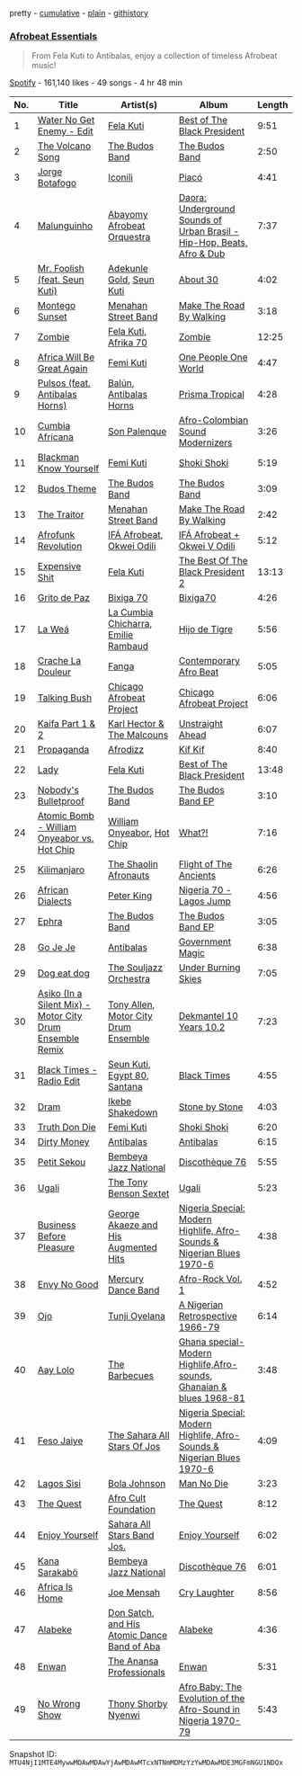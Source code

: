 pretty - [cumulative](/playlists/cumulative/37i9dQZF1DX0ItcQfwbKZJ.md) - [plain](/playlists/plain/37i9dQZF1DX0ItcQfwbKZJ) - [githistory](https://github.githistory.xyz/mackorone/spotify-playlist-archive/blob/main/playlists/plain/37i9dQZF1DX0ItcQfwbKZJ)

### [Afrobeat Essentials](https://open.spotify.com/playlist/37i9dQZF1DX0ItcQfwbKZJ)

> From Fela Kuti to Antibalas, enjoy a collection of timeless Afrobeat music!

[Spotify](https://open.spotify.com/user/spotify) - 161,140 likes - 49 songs - 4 hr 48 min

| No. | Title | Artist(s) | Album | Length |
|---|---|---|---|---|
| 1 | [Water No Get Enemy \- Edit](https://open.spotify.com/track/43ile6cBzr9uaC4bJf6J3N) | [Fela Kuti](https://open.spotify.com/artist/5CG9X521RDFWCuAhlo6QoR) | [Best of The Black President](https://open.spotify.com/album/7325GfKum2hDK231i3LqA7) | 9:51 |
| 2 | [The Volcano Song](https://open.spotify.com/track/6g6HkKmfDebeUMH9oSIlhW) | [The Budos Band](https://open.spotify.com/artist/5q4eLKmqFVP0xII8087PHz) | [The Budos Band](https://open.spotify.com/album/2hGtWaPtyDu3xxofiwDHNC) | 2:50 |
| 3 | [Jorge Botafogo](https://open.spotify.com/track/4P088E0nuVE5NTaNIlspRH) | [Iconili](https://open.spotify.com/artist/6LpIhb1p1EklKKaPQu3VCz) | [Piacó](https://open.spotify.com/album/2z4J7SmxK0n2gZRQxnBnjn) | 4:41 |
| 4 | [Malunguinho](https://open.spotify.com/track/1vwPVpvlspzanOmd1Lbo8n) | [Abayomy Afrobeat Orquestra](https://open.spotify.com/artist/4W4o1hLeSM7vPjsZtxkAnv) | [Daora: Underground Sounds of Urban Brasil \- Hip\-Hop, Beats, Afro & Dub](https://open.spotify.com/album/2OCkXFlU5DFmvmEzeLGXWI) | 7:37 |
| 5 | [Mr\. Foolish \(feat\. Seun Kuti\)](https://open.spotify.com/track/7r6PFG9FX6LrpPI1IcfpbI) | [Adekunle Gold](https://open.spotify.com/artist/2IK173RXLiCSQ8fhDlAb3s), [Seun Kuti](https://open.spotify.com/artist/1GQur7dDvAWhKT9u9YwBJZ) | [About 30](https://open.spotify.com/album/3ssy7tJKSX4ohRxWvfqsJo) | 4:02 |
| 6 | [Montego Sunset](https://open.spotify.com/track/1pOijkup74g38GYZ9iSlyZ) | [Menahan Street Band](https://open.spotify.com/artist/1PryMSya1JnSAlcwYawCxp) | [Make The Road By Walking](https://open.spotify.com/album/6QZl5MQoa4pTlL3YtslF7G) | 3:18 |
| 7 | [Zombie](https://open.spotify.com/track/11GDQVqIEKAB4QKOcIVOvG) | [Fela Kuti](https://open.spotify.com/artist/5CG9X521RDFWCuAhlo6QoR), [Afrika 70](https://open.spotify.com/artist/5lhLOXDLaw0yjEXd6xTasV) | [Zombie](https://open.spotify.com/album/4CGGf13zt9Jva2ia4CKQi6) | 12:25 |
| 8 | [Africa Will Be Great Again](https://open.spotify.com/track/3tByzh69xblgCQMxbCE2ZM) | [Femi Kuti](https://open.spotify.com/artist/6kgrtA0dlnVpWB6zjpXrRb) | [One People One World](https://open.spotify.com/album/4D4pbycsZl6eUNIeudPJON) | 4:47 |
| 9 | [Pulsos \(feat\. Antibalas Horns\)](https://open.spotify.com/track/3kp6IvmEaFGQZE1uvtK8n4) | [Balún](https://open.spotify.com/artist/6Uk2pq20qpkftbU2PEDWoU), [Antibalas Horns](https://open.spotify.com/artist/0VMmjlR5yE56cl2YYmDgE2) | [Prisma Tropical](https://open.spotify.com/album/5rxHa78aHnkv9r0yzzo1fU) | 4:28 |
| 10 | [Cumbia Africana](https://open.spotify.com/track/0NKgWh7y8wHhlbYE2NvJAN) | [Son Palenque](https://open.spotify.com/artist/3VyjbWEHPjc9JEXsk6Tk2w) | [Afro\-Colombian Sound Modernizers](https://open.spotify.com/album/64jRR8ogyHRWsu4ifrc06o) | 3:26 |
| 11 | [Blackman Know Yourself](https://open.spotify.com/track/7dUUAu2h1rHRLENswfBRfh) | [Femi Kuti](https://open.spotify.com/artist/6kgrtA0dlnVpWB6zjpXrRb) | [Shoki Shoki](https://open.spotify.com/album/64SF6sZvPJ86whi2eSd5Vb) | 5:19 |
| 12 | [Budos Theme](https://open.spotify.com/track/3V8CrlzIgBL2YLR7BVLPTn) | [The Budos Band](https://open.spotify.com/artist/5q4eLKmqFVP0xII8087PHz) | [The Budos Band](https://open.spotify.com/album/2hGtWaPtyDu3xxofiwDHNC) | 3:09 |
| 13 | [The Traitor](https://open.spotify.com/track/0kxFVCOcAV3Rwwes2f1SSd) | [Menahan Street Band](https://open.spotify.com/artist/1PryMSya1JnSAlcwYawCxp) | [Make The Road By Walking](https://open.spotify.com/album/6QZl5MQoa4pTlL3YtslF7G) | 2:42 |
| 14 | [Afrofunk Revolution](https://open.spotify.com/track/4Syt5mkKGdgerYPEF619nR) | [IFÁ Afrobeat](https://open.spotify.com/artist/4pYEqZf2r4JE3umcqjaWTs), [Okwei Odili](https://open.spotify.com/artist/5OdxK676ZaZCWKWcUGtomc) | [IFÁ Afrobeat + Okwei V Odili](https://open.spotify.com/album/34HNh5WDJ3VBjWqztPb0U3) | 5:12 |
| 15 | [Expensive Shit](https://open.spotify.com/track/2g72QoX5ZZlEqQpKfnOdrj) | [Fela Kuti](https://open.spotify.com/artist/5CG9X521RDFWCuAhlo6QoR) | [The Best Of The Black President 2](https://open.spotify.com/album/5Nx9r4mbuWkfPsVZIvqWx2) | 13:13 |
| 16 | [Grito de Paz](https://open.spotify.com/track/0Q8nj1pDDC23xvz6H3reHR) | [Bixiga 70](https://open.spotify.com/artist/6rUeHFntOV8tgpoUJvEthU) | [Bixiga70](https://open.spotify.com/album/35xSBiC2JXZUDUlvtbRf18) | 4:26 |
| 17 | [La Weá](https://open.spotify.com/track/4WYTHHlht6Dd9v9fG497u9) | [La Cumbia Chicharra](https://open.spotify.com/artist/5DT5ozQExex14fHR7KtrEr), [Emilie Rambaud](https://open.spotify.com/artist/6zSjAU2RuN3iBx8dcqcBgG) | [Hijo de Tigre](https://open.spotify.com/album/1QpR9x1tMvitsrR48Fd7dB) | 5:56 |
| 18 | [Crache La Douleur](https://open.spotify.com/track/6K4mkIv9jq5khtrDLXRhI4) | [Fanga](https://open.spotify.com/artist/7u17cR6KuOndz03h16dCmG) | [Contemporary Afro Beat](https://open.spotify.com/album/33lFnjJDTWmpTq8aoySfDE) | 5:05 |
| 19 | [Talking Bush](https://open.spotify.com/track/1pD52RIAJeW8pd75WRBSSx) | [Chicago Afrobeat Project](https://open.spotify.com/artist/5vGu21AjbS8AR9A1Ivgl5j) | [Chicago Afrobeat Project](https://open.spotify.com/album/04zWkNRPOYwP5Hbknd7L7J) | 6:06 |
| 20 | [Kaifa Part 1 & 2](https://open.spotify.com/track/7ErGzwdIsKOdIWZ77VDGox) | [Karl Hector & The Malcouns](https://open.spotify.com/artist/1RrTQU4gM94QB6XWSBy8yB) | [Unstraight Ahead](https://open.spotify.com/album/31fhuTb40I2XOlzpqmf9hY) | 6:07 |
| 21 | [Propaganda](https://open.spotify.com/track/3aP419cmsEU91W7gRY6Bci) | [Afrodizz](https://open.spotify.com/artist/3cum16PhiPE2GOka9ka7tF) | [Kif Kif](https://open.spotify.com/album/4EjmWDQ7xZvAJgw6AIAVuE) | 8:40 |
| 22 | [Lady](https://open.spotify.com/track/6fsLjItlUmbpl16SGi2COD) | [Fela Kuti](https://open.spotify.com/artist/5CG9X521RDFWCuAhlo6QoR) | [Best of The Black President](https://open.spotify.com/album/7325GfKum2hDK231i3LqA7) | 13:48 |
| 23 | [Nobody's Bulletproof](https://open.spotify.com/track/0m9uFKBhxY1r4wTN0XymiI) | [The Budos Band](https://open.spotify.com/artist/5q4eLKmqFVP0xII8087PHz) | [The Budos Band EP](https://open.spotify.com/album/7i1uRaDZbc53bpjdTmJEBr) | 3:10 |
| 24 | [Atomic Bomb \- William Onyeabor vs\. Hot Chip](https://open.spotify.com/track/6G2M6vvToPz12ghZpeJSGe) | [William Onyeabor](https://open.spotify.com/artist/755pQSGUy6rtPrUCbnJTvi), [Hot Chip](https://open.spotify.com/artist/37uLId6Z5ZXCx19vuruvv5) | [What?!](https://open.spotify.com/album/5K9nDeTEcoMBakMd7KvtCZ) | 7:16 |
| 25 | [Kilimanjaro](https://open.spotify.com/track/6k6JSwl4Xs9goFC8VZ098l) | [The Shaolin Afronauts](https://open.spotify.com/artist/5zcJp5jvssOgZXcxI1wuWe) | [Flight of The Ancients](https://open.spotify.com/album/5XGRiFmZOsCy6ZqRFG5d6t) | 6:26 |
| 26 | [African Dialects](https://open.spotify.com/track/5y9sTZ2UKkddohU5k4gccl) | [Peter King](https://open.spotify.com/artist/5FP5tCzBeZnOemocPb8bOo) | [Nigeria 70 \- Lagos Jump](https://open.spotify.com/album/3oMy0b5i9EbBUR02bYIKZv) | 4:56 |
| 27 | [Ephra](https://open.spotify.com/track/791wSIhPaz4gvcxeIG0mHh) | [The Budos Band](https://open.spotify.com/artist/5q4eLKmqFVP0xII8087PHz) | [The Budos Band EP](https://open.spotify.com/album/7i1uRaDZbc53bpjdTmJEBr) | 3:05 |
| 28 | [Go Je Je](https://open.spotify.com/track/1dDFysERIfgY3zxVpkCTLI) | [Antibalas](https://open.spotify.com/artist/2KGF6IKZfVGCKfyqcNVGfh) | [Government Magic](https://open.spotify.com/album/5EEsbpPgWsbdYbZg3AxtsO) | 6:38 |
| 29 | [Dog eat dog](https://open.spotify.com/track/32gtSO10v6vgTl0CvikODe) | [The Souljazz Orchestra](https://open.spotify.com/artist/0MiCOT2cVYso39XSskiUUo) | [Under Burning Skies](https://open.spotify.com/album/0f8mbXuhiXJaYXEhpa7MRj) | 7:05 |
| 30 | [Asiko \(In a Silent Mix\) \- Motor City Drum Ensemble Remix](https://open.spotify.com/track/6VJxaWAaMSKZsZNtZxpVan) | [Tony Allen](https://open.spotify.com/artist/6JpZEemWmunccsrHXFUOgi), [Motor City Drum Ensemble](https://open.spotify.com/artist/4TlzX7s6kuZDtiBpsopcBf) | [Dekmantel 10 Years 10.2](https://open.spotify.com/album/1mkdFuyDtgISvmK1jHfquF) | 7:23 |
| 31 | [Black Times \- Radio Edit](https://open.spotify.com/track/4aZOVPGI7yA37ZWUJ14uA4) | [Seun Kuti](https://open.spotify.com/artist/1GQur7dDvAWhKT9u9YwBJZ), [Egypt 80](https://open.spotify.com/artist/3tiod2aXxdgMl6E7W4visJ), [Santana](https://open.spotify.com/artist/6GI52t8N5F02MxU0g5U69P) | [Black Times](https://open.spotify.com/album/42eWUVnFbi5s9ls9be2Ks8) | 4:55 |
| 32 | [Dram](https://open.spotify.com/track/2z3HXHcCac7pLNPjwThKHK) | [Ikebe Shakedown](https://open.spotify.com/artist/5ABBZoXY5r0UL1txACjinb) | [Stone by Stone](https://open.spotify.com/album/5cStTVCnqe2BrtRRyb0rKk) | 4:03 |
| 33 | [Truth Don Die](https://open.spotify.com/track/0LcSuLxn3abxhGh0zRnfnP) | [Femi Kuti](https://open.spotify.com/artist/6kgrtA0dlnVpWB6zjpXrRb) | [Shoki Shoki](https://open.spotify.com/album/3H963ogFzj0Zxin7NYcZhI) | 6:20 |
| 34 | [Dirty Money](https://open.spotify.com/track/4NUgN3U3KwPfVAGYrzrQd9) | [Antibalas](https://open.spotify.com/artist/2KGF6IKZfVGCKfyqcNVGfh) | [Antibalas](https://open.spotify.com/album/3L7y27jC0aSXZAM67oEZCB) | 6:15 |
| 35 | [Petit Sekou](https://open.spotify.com/track/7bJSFZJzWv8J7AyzZIGASJ) | [Bembeya Jazz National](https://open.spotify.com/artist/1OGuNbASgvINcHfDtrDnj3) | [Discothèque 76](https://open.spotify.com/album/67OQuCcp8yfLRKa49asN8i) | 5:55 |
| 36 | [Ugali](https://open.spotify.com/track/2559TZcRM848q9t1kbTm02) | [The Tony Benson Sextet](https://open.spotify.com/artist/0KAihIxZASpqsWUSwaasOJ) | [Ugali](https://open.spotify.com/album/65tZYpJZUmIiWePyRlSV9M) | 5:23 |
| 37 | [Business Before Pleasure](https://open.spotify.com/track/1gajkqzK3ZU47FFvcwZaX3) | [George Akaeze and His Augmented Hits](https://open.spotify.com/artist/6gRCYIOPgShQRHpMHnpev3) | [Nigeria Special: Modern Highlife, Afro\-Sounds & Nigerian Blues 1970\-6](https://open.spotify.com/album/02anNBQ72TFiWjpTcyvkuW) | 4:38 |
| 38 | [Envy No Good](https://open.spotify.com/track/3ApFcFZc5lEMbyNQcS8MIH) | [Mercury Dance Band](https://open.spotify.com/artist/0Nh3wJoHLDE81eBbZVfoCF) | [Afro\-Rock Vol\. 1](https://open.spotify.com/album/3xeW7a1YY6rTIccohDOHrr) | 4:52 |
| 39 | [Ojo](https://open.spotify.com/track/0dlOKmmTT8xUxFHQuEU02B) | [Tunji Oyelana](https://open.spotify.com/artist/6piO8ZWHA7dIj5hipFpNna) | [A Nigerian Retrospective 1966\-79](https://open.spotify.com/album/4lFTlZdrDJPiU4BiBx7cjf) | 6:14 |
| 40 | [Aay Lolo](https://open.spotify.com/track/1FQzFJMUdcqw9v2SK3uRGr) | [The Barbecues](https://open.spotify.com/artist/78qlfsD6MuIyf7g2krns0Q) | [Ghana special\-Modern Highlife,Afro\-sounds, Ghanaian & blues 1968\-81](https://open.spotify.com/album/6zFfgnjXWVtbVGYKQT5wgW) | 3:48 |
| 41 | [Feso Jaiye](https://open.spotify.com/track/1uIy2y0qJlC5ftcf2DjQjr) | [The Sahara All Stars Of Jos](https://open.spotify.com/artist/2neyZmrTXU4BiQhxl3P2MA) | [Nigeria Special: Modern Highlife, Afro\-Sounds & Nigerian Blues 1970\-6](https://open.spotify.com/album/02anNBQ72TFiWjpTcyvkuW) | 4:09 |
| 42 | [Lagos Sisi](https://open.spotify.com/track/6yM82PxMywRHehdoQgQT8p) | [Bola Johnson](https://open.spotify.com/artist/7CfyXrIeIEd05s0nEPvjW1) | [Man No Die](https://open.spotify.com/album/0oQKeXlY2O4QAP83DUn2n5) | 3:23 |
| 43 | [The Quest](https://open.spotify.com/track/5a42YtdB4TY0yzwurELbPV) | [Afro Cult Foundation](https://open.spotify.com/artist/53zndoyLuGS5qYhiDDLxOG) | [The Quest](https://open.spotify.com/album/2Ybl0TNDbTtvgMDfh1Eykw) | 8:12 |
| 44 | [Enjoy Yourself](https://open.spotify.com/track/7BgOdtjbfgvip4BJRn9NmI) | [Sahara All Stars Band Jos.](https://open.spotify.com/artist/11E58RQVNMMzzBWpi8J2rW) | [Enjoy Yourself](https://open.spotify.com/album/7gypen6SPcpqjxwc7CAoJA) | 6:02 |
| 45 | [Kana Sarakabö](https://open.spotify.com/track/3QOllXZu7hOPu3Vv29XVZG) | [Bembeya Jazz National](https://open.spotify.com/artist/1OGuNbASgvINcHfDtrDnj3) | [Discothèque 76](https://open.spotify.com/album/67OQuCcp8yfLRKa49asN8i) | 6:01 |
| 46 | [Africa Is Home](https://open.spotify.com/track/5jh3f8fy8a335XYDyJ7x9R) | [Joe Mensah](https://open.spotify.com/artist/6nXxAcUehTGROEbFtHlmFf) | [Cry Laughter](https://open.spotify.com/album/0L0N20B9ZRD5M9rfrz83Nw) | 8:56 |
| 47 | [Alabeke](https://open.spotify.com/track/51WXp19Xrhqk36KyqxWYgu) | [Don Satch](https://open.spotify.com/artist/0DG4kQQrHB5rWwz1cQ0Rqu), [and His Atomic Dance Band of Aba](https://open.spotify.com/artist/3zSsXf9i0QRMEErGzer7Di) | [Alabeke](https://open.spotify.com/album/5Lq1mbNk3UoiYk0TVX0Zum) | 4:36 |
| 48 | [Enwan](https://open.spotify.com/track/616eSjwX3yd5HhtPNCsjCI) | [The Anansa Professionals](https://open.spotify.com/artist/1qvjh1IbEqCRvjkXrd6vgr) | [Enwan](https://open.spotify.com/album/1ZsHa3jQnKwGZOnHHmw70L) | 5:31 |
| 49 | [No Wrong Show](https://open.spotify.com/track/1lnHRzrx8GLtkPWEQRebWW) | [Thony Shorby Nyenwi](https://open.spotify.com/artist/3HcwWpnDRCp1zhnPRPDQhd) | [Afro Baby: The Evolution of the Afro\-Sound in Nigeria 1970\-79](https://open.spotify.com/album/3MRCjf7Np4Jn3K4bnNv10a) | 5:43 |

Snapshot ID: `MTU4NjI1MTE4MywwMDAwMDAwYjAwMDAwMTcxNTNmMDMzYzYwMDAwMDE3MGFmNGU1NDQx`